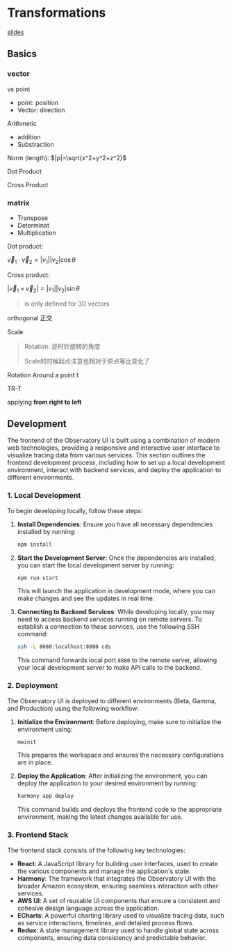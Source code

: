 # Transformations

[slides](https://www.cis.upenn.edu/~cis4600/19fa/lectures/460transforms3d.html#slide-0)

## Basics

### vector

vs point

- point: position
- Vector: direction

Arithmetic

- addition
- Substraction

Norm (length): $|p|=\sqrt{x^2+y^2+z^2}$

Dot Product

Cross Product

### matrix

- Transpose
- Determinat
- Multiplication

Dot product: 

$\vec v_1 \cdot \vec v_2=|v_1||v_2|\cos \theta$

Cross product: 

$|\vec v_1 \times \vec v_2|=|v_1||v_2|\sin \theta$

> is only defined for 3D vectors

orthogonal 正交

Scale

> Rotation: 逆时针旋转的角度
>
> Scale的时候起点注意也相对于原点等比变化了

Rotation Around a point t

TR-T

applying **from right to left**

## Development

The frontend of the Observatory UI is built using a combination of modern web technologies, providing a responsive and interactive user interface to visualize tracing data from various services. This section outlines the frontend development process, including how to set up a local development environment, interact with backend services, and deploy the application to different environments.

### 1. **Local Development**
To begin developing locally, follow these steps:

1. **Install Dependencies**: Ensure you have all necessary dependencies installed by running:
   ```bash
   npm install
   ```
   
2. **Start the Development Server**: Once the dependencies are installed, you can start the local development server by running:
   ```bash
   npm run start
   ```
   This will launch the application in development mode, where you can make changes and see the updates in real time.

3. **Connecting to Backend Services**: While developing locally, you may need to access backend services running on remote servers. To establish a connection to these services, use the following SSH command:
   ```bash
   ssh -L 8080:localhost:8080 cds
   ```
   This command forwards local port `8080` to the remote server, allowing your local development server to make API calls to the backend.

### 2. **Deployment**
The Observatory UI is deployed to different environments (Beta, Gamma, and Production) using the following workflow:

1. **Initialize the Environment**: Before deploying, make sure to initialize the environment using:
   ```bash
   mwinit
   ```
   This prepares the workspace and ensures the necessary configurations are in place.

2. **Deploy the Application**: After initializing the environment, you can deploy the application to your desired environment by running:
   ```bash
   harmony app deploy
   ```
   This command builds and deploys the frontend code to the appropriate environment, making the latest changes available for use.

### 3. **Frontend Stack**
The frontend stack consists of the following key technologies:
- **React**: A JavaScript library for building user interfaces, used to create the various components and manage the application's state.
- **Harmony**: The framework that integrates the Observatory UI with the broader Amazon ecosystem, ensuring seamless interaction with other services.
- **AWS UI**: A set of reusable UI components that ensure a consistent and cohesive design language across the application.
- **ECharts**: A powerful charting library used to visualize tracing data, such as service interactions, timelines, and detailed process flows.
- **Redux**: A state management library used to handle global state across components, ensuring data consistency and predictable behavior.

